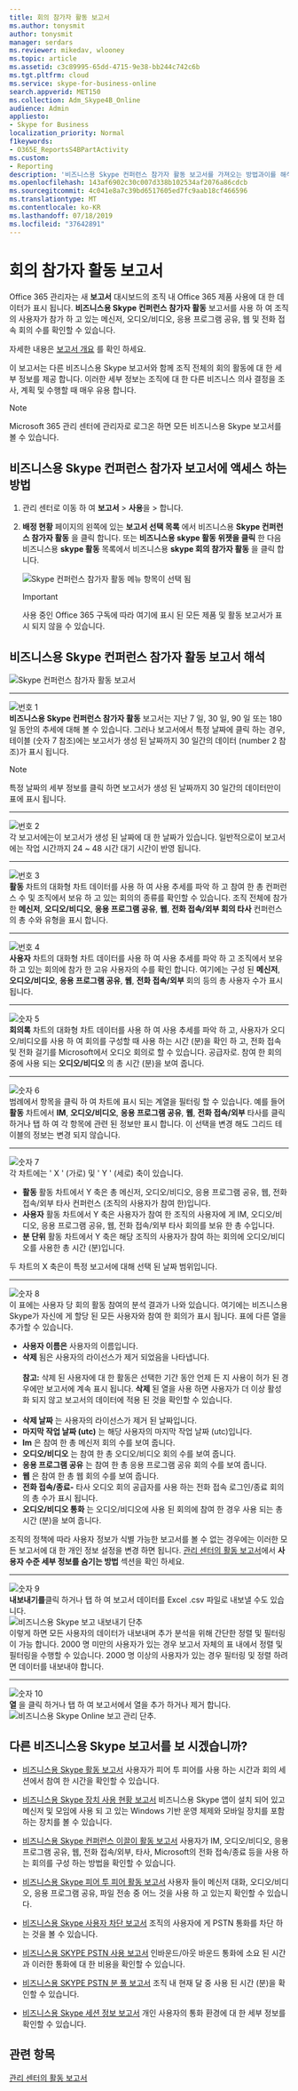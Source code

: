 ```yaml
---
title: 회의 참가자 활동 보고서
ms.author: tonysmit
author: tonysmit
manager: serdars
ms.reviewer: mikedav, wlooney
ms.topic: article
ms.assetid: c3c89995-65dd-4715-9e38-bb244c742c6b
ms.tgt.pltfrm: cloud
ms.service: skype-for-business-online
search.appverid: MET150
ms.collection: Adm_Skype4B_Online
audience: Admin
appliesto:
- Skype for Business
localization_priority: Normal
f1keywords:
- O365E_ReportsS4BPartActivity
ms.custom:
- Reporting
description: '비즈니스용 Skype 컨퍼런스 참가자 활동 보고서를 가져오는 방법과이를 해석 하 고 사용자 지정 하는 방법에 대해 알아봅니다. '
ms.openlocfilehash: 143af6902c30c007d338b102534af2076a86cdcb
ms.sourcegitcommit: 4c041e8a7c39bd6517605ed7fc9aab18cf466596
ms.translationtype: MT
ms.contentlocale: ko-KR
ms.lasthandoff: 07/18/2019
ms.locfileid: "37642891"
---
```

# <a name="conference-participant-activity-report"></a>회의 참가자 활동 보고서

Office 365 관리자는 새 **보고서** 대시보드의 조직 내 Office 365 제품 사용에 대 한 데이터가 표시 됩니다. **비즈니스용 Skype 컨퍼런스 참가자 활동** 보고서를 사용 하 여 조직의 사용자가 참가 하 고 있는 메신저, 오디오/비디오, 응용 프로그램 공유, 웹 및 전화 접속 회의 수를 확인할 수 있습니다.

자세한 내용은 [보고서 개요](https://support.office.com/article/0d6dfb17-8582-4172-a9a9-aed798150263) 를 확인 하세요.
  
이 보고서는 다른 비즈니스용 Skype 보고서와 함께 조직 전체의 회의 활동에 대 한 세부 정보를 제공 합니다. 이러한 세부 정보는 조직에 대 한 다른 비즈니스 의사 결정을 조사, 계획 및 수행할 때 매우 유용 합니다.
  
> [!NOTE]
> Microsoft 365 관리 센터에 관리자로 로그온 하면 모든 비즈니스용 Skype 보고서를 볼 수 있습니다. 
  
## <a name="how-to-get-to-the-skype-for-business-conference-participant-report"></a>비즈니스용 Skype 컨퍼런스 참가자 보고서에 액세스 하는 방법

1. 관리 센터로 이동 하 여 **보고서** > **사용**을 > 합니다.
    
2. **배정 현황** 페이지의 왼쪽에 있는 **보고서 선택 목록** 에서 비즈니스용 **Skype 컨퍼런스 참가자 활동** 을 클릭 합니다. 또는 **비즈니스용 skype 활동 위젯을 클릭** 한 다음 비즈니스용 **skype 활동** 목록에서 비즈니스용 **skype 회의 참가자 활동** 을 클릭 합니다.
    
     ![Skype 컨퍼런스 참가자 활동 메뉴 항목이 선택 됨](../images/4033059e-dd2d-447d-8ee8-7515a5c26672.PNG)
  
    > [!IMPORTANT]
    > 사용 중인 Office 365 구독에 따라 여기에 표시 된 모든 제품 및 활동 보고서가 표시 되지 않을 수 있습니다. 
  
## <a name="interpret-the-skype-for-business-conference-participant-activity-report"></a>비즈니스용 Skype 컨퍼런스 참가자 활동 보고서 해석

![Skype 컨퍼런스 참가자 활동 보고서](../images/a5fb6a3f-d8bc-402e-850e-87a75fbc2546.PNG)
  
***
![번호 1](../images/sfbcallout1.png)<br/>**비즈니스용 Skype 컨퍼런스 참가자 활동** 보고서는 지난 7 일, 30 일, 90 일 또는 180 일 동안의 추세에 대해 볼 수 있습니다. 그러나 보고서에서 특정 날짜에 클릭 하는 경우, 테이블 (숫자 7 참조)에는 보고서가 생성 된 날짜까지 30 일간의 데이터 (number 2 참조)가 표시 됩니다.
> [!NOTE]
> 특정 날짜의 세부 정보를 클릭 하면 보고서가 생성 된 날짜까지 30 일간의 데이터만이 표에 표시 됩니다.
     
***
![번호 2](../images/sfbcallout2.png)<br/>각 보고서에는이 보고서가 생성 된 날짜에 대 한 날짜가 있습니다. 일반적으로이 보고서에는 작업 시간까지 24 ~ 48 시간 대기 시간이 반영 됩니다. 
***
![번호 3](../images/sfbcallout3.png)<br/>**활동** 차트의 대화형 차트 데이터를 사용 하 여 사용 추세를 파악 하 고 참여 한 총 컨퍼런스 수 및 조직에서 보유 하 고 있는 회의의 종류를 확인할 수 있습니다. 조직 전체에 참가 한 **메신저**, **오디오/비디오**, **응용 프로그램 공유**, **웹**, **전화 접속/외부 회의 타사** 컨퍼런스의 총 수와 유형을 표시 합니다.
***
![번호 4](../images/sfbcallout4.png)<br/>**사용자** 차트의 대화형 차트 데이터를 사용 하 여 사용 추세를 파악 하 고 조직에서 보유 하 고 있는 회의에 참가 한 고유 사용자의 수를 확인 합니다. 여기에는 구성 된 **메신저**, **오디오/비디오**, **응용 프로그램 공유**, **웹**, **전화 접속/외부** 회의 등의 총 사용자 수가 표시 됩니다.
***
![숫자 5](../images/sfbcallout5.png)<br/>**회의록** 차트의 대화형 차트 데이터를 사용 하 여 사용 추세를 파악 하 고, 사용자가 오디오/비디오를 사용 하 여 회의를 구성할 때 사용 하는 시간 (분)을 확인 하 고, 전화 접속 및 전화 걸기를 Microsoft에서 오디오 회의로 할 수 있습니다. 공급자로. 참여 한 회의 중에 사용 되는 **오디오/비디오** 의 총 시간 (분)을 보여 줍니다.
***
![숫자 6](../images/sfbcallout6.png)<br/>범례에서 항목을 클릭 하 여 차트에 표시 되는 계열을 필터링 할 수 있습니다. 예를 들어 **활동** 차트에서 **IM**, **오디오/비디오**, **응용 프로그램 공유**, **웹**, **전화 접속/외부** 타사를 클릭 하거나 탭 하 여 각 항목에 관련 된 정보만 표시 합니다. 이 선택을 변경 해도 그리드 테이블의 정보는 변경 되지 않습니다. 
***
![숫자 7](../images/sfbcallout7.png)<br/>각 차트에는 ' X ' (가로) 및 ' Y ' (세로) 축이 있습니다.  
*    **활동** 활동 차트에서 Y 축은 총 메신저, 오디오/비디오, 응용 프로그램 공유, 웹, 전화 접속/외부 타사 컨퍼런스 (조직의 사용자가 참여 한)입니다. 
*    **사용자** 활동 차트에서 Y 축은 사용자가 참여 한 조직의 사용자에 게 IM, 오디오/비디오, 응용 프로그램 공유, 웹, 전화 접속/외부 타사 회의를 보유 한 총 수입니다.
*    **분 단위** 활동 차트에서 Y 축은 해당 조직의 사용자가 참여 하는 회의에 오디오/비디오를 사용한 총 시간 (분)입니다.

두 차트의 X 축은이 특정 보고서에 대해 선택 된 날짜 범위입니다.
***
![숫자 8](../images/sfbcallout8.png)<br/>이 표에는 사용자 당 회의 활동 참여의 분석 결과가 나와 있습니다. 여기에는 비즈니스용 Skype가 자신에 게 할당 된 모든 사용자와 참여 한 회의가 표시 됩니다. 표에 다른 열을 추가할 수 있습니다.
*    **사용자 이름은** 사용자의 이름입니다. 
*    **삭제** 됨은 사용자의 라이선스가 제거 되었음을 나타냅니다. <br/> <br/> **참고:**  삭제 된 사용자에 대 한 활동은 선택한 기간 동안 언제 든 지 사용이 허가 된 경우에만 보고서에 계속 표시 됩니다. **삭제** 된 열을 사용 하면 사용자가 더 이상 활성화 되지 않고 보고서의 데이터에 적용 된 것을 확인할 수 있습니다.   <br/><br/> 
*    **삭제 날짜** 는 사용자의 라이선스가 제거 된 날짜입니다. 
*    **마지막 작업 날짜 (utc)** 는 해당 사용자의 마지막 작업 날짜 (utc)입니다.
*    **Im** 은 참여 한 총 메신저 회의 수를 보여 줍니다. 
*    **오디오/비디오** 는 참여 한 총 오디오/비디오 회의 수를 보여 줍니다.
*    **응용 프로그램 공유** 는 참여 한 총 응용 프로그램 공유 회의 수를 보여 줍니다.
*    **웹** 은 참여 한 총 웹 회의 수를 보여 줍니다. 
*    **전화 접속/종료-** 타사 오디오 회의 공급자를 사용 하는 전화 접속 로그인/종료 회의의 총 수가 표시 됩니다. 
*    **오디오/비디오 통화** 는 오디오/비디오에 사용 된 회의에 참여 한 경우 사용 되는 총 시간 (분)을 보여 줍니다. 

조직의 정책에 따라 사용자 정보가 식별 가능한 보고서를 볼 수 없는 경우에는 이러한 모든 보고서에 대 한 개인 정보 설정을 변경 하면 됩니다. [관리 센터의 활동 보고서](https://support.office.com/article/0d6dfb17-8582-4172-a9a9-aed798150263)에서 **사용자 수준 세부 정보를 숨기는 방법** 섹션을 확인 하세요.
***
![숫자 9](../images/sfbcallout9.png)<br/>**내보내기를**클릭 하거나 탭 하 여 보고서 데이터를 Excel .csv 파일로 내보낼 수도 있습니다.           <br/> ![비즈니스용 Skype 보고 내보내기 단추](../images/de7e2ab7-d70c-422f-a0ec-178b10f7dd51.png)<br/>이렇게 하면 모든 사용자의 데이터가 내보내며 추가 분석을 위해 간단한 정렬 및 필터링이 가능 합니다. 2000 명 미만의 사용자가 있는 경우 보고서 자체의 표 내에서 정렬 및 필터링을 수행할 수 있습니다. 2000 명 이상의 사용자가 있는 경우 필터링 및 정렬 하려면 데이터를 내보내야 합니다.
***
![숫자 10](../images/sfbcallout10.png)<br/>**열** 을 클릭 하거나 탭 하 여 보고서에서 열을 추가 하거나 제거 합니다.           <br/> ![비즈니스용 Skype Online 보고 관리 단추.](../images/4c8f5387-cebb-4d6c-b7d3-05c954a2c234.png)
   
## <a name="want-to-see-other-skype-for-business-reports"></a>다른 비즈니스용 Skype 보고서를 보 시겠습니까?

- [비즈니스용 Skype 활동 보고서](activity-report.md) 사용자가 피어 투 피어를 사용 하는 시간과 회의 세션에서 참여 한 시간을 확인할 수 있습니다.
    
- [비즈니스용 Skype 장치 사용 현황 보고서](device-usage-report.md) 비즈니스용 Skype 앱이 설치 되어 있고 메신저 및 모임에 사용 되 고 있는 Windows 기반 운영 체제와 모바일 장치를 포함 하는 장치를 볼 수 있습니다.
    
- [비즈니스용 Skype 컨퍼런스 이끌이 활동 보고서](conference-organizer-activity-report.md) 사용자가 IM, 오디오/비디오, 응용 프로그램 공유, 웹, 전화 접속/외부, 타사, Microsoft의 전화 접속/종료 등을 사용 하는 회의를 구성 하는 방법을 확인할 수 있습니다.
    
- [비즈니스용 Skype 피어 투 피어 활동 보고서](peer-to-peer-activity-report.md) 사용자 들이 메신저 대화, 오디오/비디오, 응용 프로그램 공유, 파일 전송 중 어느 것을 사용 하 고 있는지 확인할 수 있습니다.
    
- [비즈니스용 Skype 사용자 차단 보고서](users-blocked-report.md) 조직의 사용자에 게 PSTN 통화를 차단 하는 것을 볼 수 있습니다.
    
- [비즈니스용 SKYPE PSTN 사용 보고서](pstn-usage-report.md) 인바운드/아웃 바운드 통화에 소요 된 시간과 이러한 통화에 대 한 비용을 확인할 수 있습니다.
    
- [비즈니스용 SKYPE PSTN 분 풀 보고서](pstn-minute-pools-report.md) 조직 내 현재 달 중 사용 된 시간 (분)을 확인할 수 있습니다.

- [비즈니스용 Skype 세션 정보 보고서](session-details-report.md) 개인 사용자의 통화 환경에 대 한 세부 정보를 확인할 수 있습니다.
    
## <a name="related-topics"></a>관련 항목
[관리 센터의 활동 보고서](https://support.office.com/article/0d6dfb17-8582-4172-a9a9-aed798150263)

  
 